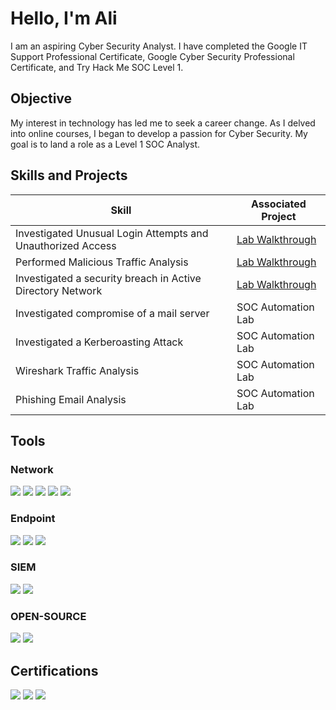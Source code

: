# Hello, I'm Ali

I am an aspiring Cyber Security Analyst. I have completed the Google IT Support Professional Certificate, Google Cyber Security Professional Certificate, and Try Hack Me SOC Level 1. 

## Objective

My interest in technology has led me to seek a career change. As I delved into online courses, I began to develop a passion for Cyber Security. My goal is to land a role as a Level 1 SOC Analyst. 

## Skills and Projects

| Skill                                         | Associated Project         |
|-----------------------------------------------|----------------------------|
| Investigated Unusual Login Attempts and Unauthorized Access     | <a href="https://github.com/timsar-am/Investigated-Unusual-Login-Attempts-and-Unauthorized-Access/blob/main/README.md">Lab Walkthrough</a>|
| Performed Malicious Traffic Analysis   | <a href="https://github.com/timsar-am/MalwareTrafficAnalysis/blob/main/README.md">Lab Walkthrough</a>|
| Investigated a security breach in Active Directory Network   | <a href="https://github.com/timsar-am/InvestigatingASecurityBreachInActiveDirectoryNetwork/tree/main">Lab Walkthrough</a>|
| Investigated compromise of a mail server                | SOC Automation Lab|
| Investigated a Kerberoasting Attack | SOC Automation Lab|
| Wireshark Traffic Analysis             | SOC Automation Lab|
| Phishing Email Analysis | SOC Automation Lab|

## Tools

### Network
<div>
    <img src="https://img.shields.io/badge/-Wireshark-1679A7?&style=for-the-badge&logo=Wireshark&logoColor=white" />
    <img src="https://img.shields.io/badge/-Suricata-EF3B2D?&style=for-the-badge&logo=Suricata&logoColor=white" />
  <img src="https://img.shields.io/badge/NETWORKMINER-black" />
  <img src="https://img.shields.io/badge/ZUI%20(BRIM)-orange" />
  <img src="https://img.shields.io/badge/SNORT-pink" />
</div>

### Endpoint
<div>
    <img src="https://img.shields.io/badge/-Velociraptor-4B275F?&style=for-the-badge&logo=Velociraptor&logoColor=white" />
  <img src="https://img.shields.io/badge/PORTMASTER-green" />
  <img src="https://img.shields.io/badge/MICROSOFT%20DEFENDER%20-blue" />
</div>

### SIEM
<div>
    <img src="https://img.shields.io/badge/-Splunk-000000?&style=for-the-badge&logo=Splunk&logoColor=white" />
    <img src="https://img.shields.io/badge/-Elastic-005571?&style=for-the-badge&logo=Elastic&logoColor=white" />
</div>

### OPEN-SOURCE

<div>
    <img src="https://img.shields.io/badge/VIRUSTOTAL-blue" />
    <img src="https://img.shields.io/badge/CYBERCHEF-white" />
</div>


## Certifications

<div>
<img src="https://img.shields.io/badge/GOOGLE%20CYBER%20SECURITY%20PROFESSIONAL-yellow" />
<img src="https://img.shields.io/badge/TRY%20HACK%20ME%20SOC%20LEVEL%201-purple" />
<img src="https://img.shields.io/badge/GOOGLE%20IT%20SUPPORT%20PROFESSIONAL-%20brown" />
</div>

